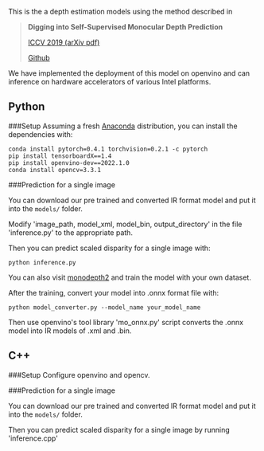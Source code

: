 This is the a depth estimation models using the method described in

> **Digging into Self-Supervised Monocular Depth Prediction**
>
> [ICCV 2019 (arXiv pdf)](https://arxiv.org/abs/1806.01260)
>
> [Github](https://github.com/nianticlabs/monodepth2)


We have implemented the deployment of this model on openvino and can inference on hardware accelerators of various Intel platforms.

## Python
###Setup
Assuming a fresh [Anaconda](https://www.anaconda.com/download/) distribution, you can install the dependencies with:
```shell
conda install pytorch=0.4.1 torchvision=0.2.1 -c pytorch
pip install tensorboardX==1.4
pip install openvino-dev==2022.1.0
conda install opencv=3.3.1               
```


###Prediction for a single image

You can download our pre trained and converted IR format model and put it into the `models/` folder.

Modify 'image_path, model_xml, model_bin, output_directory' in the file 'inference.py' to the appropriate path.

Then you can predict scaled disparity for a single image with:

```shell
python inference.py
```

You can also visit [monodepth2](https://github.com/nianticlabs/monodepth2) and train the model with your own dataset. 

After the training, convert your model into .onnx format file with:

```shell
python model_converter.py --model_name your_model_name
```

Then use openvino's tool library 'mo_onnx.py' script converts the .onnx model into IR models of .xml and .bin.

## C++
###Setup
Configure openvino and opencv.

###Prediction for a single image

You can download our pre trained and converted IR format model and put it into the `models/` folder.

Then you can predict scaled disparity for a single image by running 'inference.cpp'

